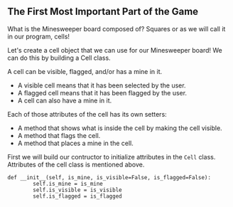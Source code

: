 ## The First Most Important Part of the Game 

What is the Minesweeper board composed of? Squares or as we will call it in our program, cells!

Let's create a cell object that we can use for our Minesweeper board! We can do this by building a Cell class.

A cell can be visible, flagged, and/or has a mine in it.

- A visible cell means that it has been selected by the user.
- A flagged cell means that it has been flagged by the user.
- A cell can also have a mine in it.

Each of those attributes of the cell has its own setters:

- A method that shows what is inside the cell by making the cell visible.
- A method that flags the cell.
- A method that places a mine in the cell.

First we will build our contructor to initialize attributes in the `Cell` class. Attributes of the cell class is mentioned above.

```
def __init__(self, is_mine, is_visible=False, is_flagged=False):
        self.is_mine = is_mine
        self.is_visible = is_visible
        self.is_flagged = is_flagged
```
